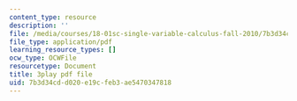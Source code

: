 ```yaml
---
content_type: resource
description: ''
file: /media/courses/18-01sc-single-variable-calculus-fall-2010/7b3d34cdd020e19cfeb3ae5470347818_9v25gg2qJYE.pdf
file_type: application/pdf
learning_resource_types: []
ocw_type: OCWFile
resourcetype: Document
title: 3play pdf file
uid: 7b3d34cd-d020-e19c-feb3-ae5470347818
---
```

